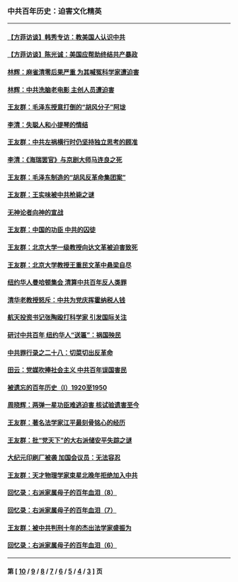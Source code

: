 ### 中共百年历史：迫害文化精英
---
#### [【方菲访谈】韩秀专访：教美国人认识中共](../../pages/nf1176111/n13821310.md?11230430) 
#### [【方菲访谈】陈光诚：美国应帮助终结共产暴政](../../pages/nf1176111/n13759521.md?11230430) 
#### [林辉：麻雀清零后果严重 为其喊冤科学家遭迫害](../../pages/nf1176111/n13746900.md?11230430) 
#### [林辉：中共洗脑老电影 主创人员遭迫害](../../pages/nf1176111/n13699437.md?11230430) 
#### [王友群：毛泽东授意打倒的“胡风分子”阿垅](../../pages/nf1176111/n13592541.md?11230430) 
#### [李清：失聪人和小提琴的情结](../../pages/nf1176111/n13459280.md?11230430) 
#### [王友群：中共左祸横行时仍坚持独立思考的顾准](../../pages/nf1176111/n13444722.md?11230430) 
#### [李清：《海瑞罢官》与京剧大师马连良之死](../../pages/nf1176111/n13412316.md?11230430) 
#### [王友群：毛泽东制造的“胡风反革命集团案”](../../pages/nf1176111/n13324909.md?11230430) 
#### [王友群：王实味被中共枪毙之谜](../../pages/nf1176111/n13307502.md?11230430) 
#### [无神论者向神的宣战](../../pages/nf1176111/n13281535.md?11230430) 
#### [王友群：中国的功臣 中共的囚徒](../../pages/nf1176111/n13291790.md?11230430) 
#### [王友群：北京大学一级教授向达文革被迫害致死](../../pages/nf1176111/n13150966.md?11230430) 
#### [王友群：北京大学教授王重民文革中悬梁自尽](../../pages/nf1176111/n13084645.md?11230430) 
#### [纽约华人曼哈顿集会 清算中共百年反人类罪](../../pages/nf1176111/n13084157.md?11230430) 
#### [清华老教授怒斥：中共为党庆挥霍纳税人钱](../../pages/nf1176111/n13071430.md?11230430) 
#### [航天投资书记张陶殴打科学家 引发国际关注](../../pages/nf1176111/n13069132.md?11230430) 
#### [研讨中共百年 纽约华人“送匾”：祸国殃民](../../pages/nf1176111/n13057367.md?11230430) 
#### [中共罪行录之二十八：切菜切出反革命](../../pages/nf1176111/n13030600.md?11230430) 
#### [田云：党媒吹捧社会主义 中共百年误国害民](../../pages/nf1176111/n13006682.md?11230430) 
#### [被遗忘的百年历史（I）1920至1950](../../pages/nf1176111/n12986411.md?11230430) 
#### [周晓辉：两弹一星功臣难逃迫害 核试验遗害至今](../../pages/nf1176111/n12974997.md?11230430) 
#### [王友群：著名法学家江平最刻骨铭心的经历](../../pages/nf1176111/n12970787.md?11230430) 
#### [王友群：批“党天下”的大右派储安平失踪之谜](../../pages/nf1176111/n12954229.md?11230430) 
#### [大纪元印刷厂被袭 加国会议员：无法容忍](../../pages/nf1176111/n12883028.md?11230430) 
#### [王友群：天才物理学家束星北晚年拒绝加入中共](../../pages/nf1176111/n12792913.md?11230430) 
#### [回忆录：右派家属母子的百年血泪（8）](../../pages/nf1176111/n12706196.md?11230430) 
#### [回忆录：右派家属母子的百年血泪（7）](../../pages/nf1176111/n12706191.md?11230430) 
#### [王友群：被中共判刑十年的杰出法学家盛振为](../../pages/nf1176111/n12706141.md?11230430) 
#### [回忆录：右派家属母子的百年血泪（6）](../../pages/nf1176111/n12698863.md?11230430) 

---
#### 第 [ [10](./10.md?11230430) / [9](./9.md?11230430) / [8](./8.md?11230430) / [7](./7.md?11230430) / [6](./6.md?11230430) / [5](./5.md?11230430) / [4](./4.md?11230430) / [3](./3.md?11230430) ] 页
